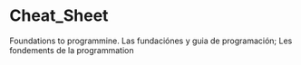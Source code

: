# Cheat_Sheet
Foundations to programmine. Las fundaciónes y guia de programación; Les fondements de la programmation

